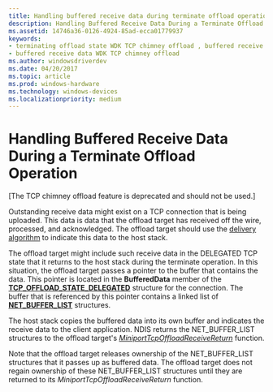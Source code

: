 ```yaml
---
title: Handling buffered receive data during terminate offload operation
description: Handling Buffered Receive Data During a Terminate Offload Operation
ms.assetid: 14746a36-0126-4924-85ad-ecca01779937
keywords:
- terminating offload state WDK TCP chimney offload , buffered receive data
- buffered receive data WDK TCP chimney offload
ms.author: windowsdriverdev
ms.date: 04/20/2017
ms.topic: article
ms.prod: windows-hardware
ms.technology: windows-devices
ms.localizationpriority: medium
---
```


# Handling Buffered Receive Data During a Terminate Offload Operation


\[The TCP chimney offload feature is deprecated and should not be used.\]




Outstanding receive data might exist on a TCP connection that is being uploaded. This data is data that the offload target has received off the wire, processed, and acknowledged. The offload target should use the [delivery algorithm](delivery-algorithm.md) to indicate this data to the host stack.

The offload target might include such receive data in the DELEGATED TCP state that it returns to the host stack during the terminate operation. In this situation, the offload target passes a pointer to the buffer that contains the data. This pointer is located in the **BufferedData** member of the [**TCP\_OFFLOAD\_STATE\_DELEGATED**](https://msdn.microsoft.com/library/windows/hardware/ff570939) structure for the connection. The buffer that is referenced by this pointer contains a linked list of [**NET\_BUFFER\_LIST**](https://msdn.microsoft.com/library/windows/hardware/ff568388) structures.

The host stack copies the buffered data into its own buffer and indicates the receive data to the client application. NDIS returns the NET\_BUFFER\_LIST structures to the offload target's [*MiniportTcpOffloadReceiveReturn*](https://msdn.microsoft.com/library/windows/hardware/ff559462) function.

Note that the offload target releases ownership of the NET\_BUFFER\_LIST structures that it passes up as buffered data. The offload target does not regain ownership of these NET\_BUFFER\_LIST structures until they are returned to its *MiniportTcpOffloadReceiveReturn* function.

 

 






